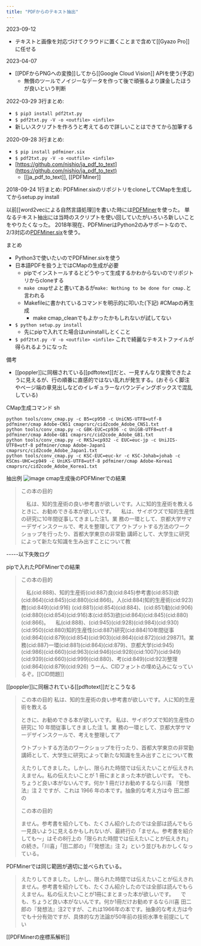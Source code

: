 ```yaml
---
title: "PDFからのテキスト抽出"
---
```


2023-09-12
- テキストと画像を対応づけてクラウドに置くことまで含めて[[Gyazo Pro]]に任せる

2023-04-07
- [[PDFからPNGへの変換]]してから[[Google Cloud Vision]] APIを使う(予定)
    - 無償のツールでノイジーなデータを作って後で頑張るより課金したほうが良いという判断

2022-03-29 3行まとめ:
- `$ pip3 install pdf2txt.py`
- `$ pdf2txt.py -V -o <outfile> <infile>`
- 新しいスクリプトを作ろうと考えてるので詳しいことはできてから加筆する

2020-09-28 3行まとめ:
- `$ pip install pdfminer.six`
- `$ pdf2txt.py -V -o <outfile> <infile>`
- [https://github.com/nishio/ja_pdf_to_text](https://github.com/nishio/ja_pdf_to_text)
    - [[ja_pdf_to_text]], [[PDFMiner]]

2018-09-24 1行まとめ: PDFMiner.sixのリポジトリをcloneしてCMapを生成してからsetup.py install

以前[[word2vecによる自然言語処理]]を書いた時には[PDFMiner](https://www.unixuser.org/~euske/python/pdfminer/)を使った。
単なるテキスト抽出には当時のスクリプトを使い回していたがいろいろ新しいことをやりたくなった。
2018年現在、PDFMinerはPython2のみサポートなので、2/3対応の[PDFMiner.six](https://github.com/pdfminer/pdfminer.six)を使う。

まとめ
- Python3で使いたいのでPDFMiner.sixを使う
- 日本語PDFを扱う上ではCMapの生成が必要
    - pipでインストールするとどうやって生成するかわからないのでリポジトリからcloneする
    - `make cmap`せよと書いてあるが`make: Nothing to be done for cmap.`と言われる
    - Makefileに書かれているコマンドを明示的に叩いた(下記) #CMapの再生成
        - make cmap_cleanでもよかったかもしれないが試してない
- `$ python setup.py install`
    - 先にpipで入れてた場合はuninstallしとくこと
- `$ pdf2txt.py -V -o <outfile> <infile>`
これで綺麗なテキストファイルが得られるようになった

備考
- [[poppler]]に同梱されている[[pdftotext]]だと、一見すんなり変換できたように見えるが、行の順番に直感的ではない乱れが発生する。(おそらく脚注やページ端の章見出しなどのイレギュラーなバウンディングボックスで混乱している)

CMap生成コマンド
sh

```
python tools/conv_cmap.py -c B5=cp950 -c UniCNS-UTF8=utf-8 pdfminer/cmap Adobe-CNS1 cmaprsrc/cid2code_Adobe_CNS1.txt
python tools/conv_cmap.py -c GBK-EUC=cp936 -c UniGB-UTF8=utf-8 pdfminer/cmap Adobe-GB1 cmaprsrc/cid2code_Adobe_GB1.txt
python tools/conv_cmap.py -c RKSJ=cp932 -c EUC=euc-jp -c UniJIS-UTF8=utf-8 pdfminer/cmap Adobe-Japan1 cmaprsrc/cid2code_Adobe_Japan1.txt
python tools/conv_cmap.py -c KSC-EUC=euc-kr -c KSC-Johab=johab -c KSCms-UHC=cp949 -c UniKS-UTF8=utf-8 pdfminer/cmap Adobe-Korea1 cmaprsrc/cid2code_Adobe_Korea1.txt
```



抽出例
![image](https://gyazo.com/ace0fa36a067600a48c2ea4e4b9391db/thumb/1000)
cmap生成後のPDFMinerでの結果
> この本の目的
>
>  　私は、知的生産術の良い参考書が欲しいです。人に知的生産術を教える
>  ときに、お勧めできる本が欲しいです。
>  　私は、サイボウズで知的生産性の研究に10年間従事してきました注1。業
>  務の一環として、京都大学サマーデザインスクールで、考えを整理してア
>  ウトプットする方法のワークショップを行ったり、首都大学東京の非常勤
>  講師として、大学生に研究によって新たな知識を生み出すことについて教

-----以下失敗ログ

pipで入れたPDFMinerでの結果
> この本の目的
>
>  　私(cid:888)、知的生産術(cid:887)良(cid:845)参考書(cid:853)欲(cid:864)(cid:845)(cid:880)(cid:866)。人(cid:884)知的生産術(cid:923)教(cid:849)(cid:916)
>  (cid:881)(cid:854)(cid:884)、(cid:851)勧(cid:906)(cid:880)(cid:854)(cid:916)本(cid:853)欲(cid:864)(cid:845)(cid:880)(cid:866)。
>  　私(cid:888)、(cid:945)(cid:928)(cid:984)(cid:930)(cid:950)(cid:880)知的生産性(cid:887)研究(cid:884)10年間従事(cid:864)(cid:879)(cid:854)(cid:903)(cid:864)(cid:872)(cid:2987)1。業
>  務(cid:887)一環(cid:881)(cid:864)(cid:879)、京都大学(cid:945)(cid:986)(cid:660)(cid:963)(cid:946)(cid:928)(cid:1007)(cid:949)(cid:939)(cid:660)(cid:999)(cid:880)、考(cid:849)(cid:923)整理(cid:864)(cid:879)(cid:926)
うーん、CIDフォントの埋め込みになっているぞ。[[CID問題]]

[[poppler]]に同梱されている[[pdftotext]]だとこうなる
> この本の目的
>  私は、知的生産術の良い参考書が欲しいです。人に知的生産術を教える
>
>  ときに、お勧めできる本が欲しいです。
>  私は、サイボウズで知的生産性の研究に 10 年間従事してきました注 1。業
>  務の一環として、京都大学サマーデザインスクールで、考えを整理してア
>
>  ウトプットする方法のワークショップを行ったり、首都大学東京の非常勤
>  講師として、大学生に研究によって新たな知識を生み出すことについて教
>
>  えたりしてきました。しかし、限られた時間では伝えたいことが伝えきれ
>  えません。私の伝えたいことが 1 冊にまとまった本が欲しいです。
>  でも、ちょうど良い本がないんです。何か 1 冊だけお勧めするなら川喜
>  『発想法』注 2 ですが、これは 1966 年の本です。抽象的な考え方は今
>  田二郎の
>
>  この本の目的
>
>  ません。参考書を紹介しても、たくさん紹介したのでは全部は読んでもら
一見良いように見えるかもしれないが、最終行の「ません。参考書を紹介しても〜」はその8行上の「限られた時間では伝えたいことが伝えきれ」の続き。「川喜」「田二郎の」「『発想法』注 2」という並びもおかしくなっている。

PDFMinerでは同じ範囲が適切に並べられている。
>  えたりしてきました。しかし、限られた時間では伝えたいことが伝えきれ
>  ません。参考書を紹介しても、たくさん紹介したのでは全部は読んでもら
>  えません。私の伝えたいことが1冊にまとまった本が欲しいです。
>  　でも、ちょうど良い本がないんです。何か1冊だけお勧めするなら川喜
>  田二郎の『発想法』注2ですが、これは1966年の本です。抽象的な考え方は今
>  でも十分有効ですが、具体的な方法論が50年前の技術水準を前提にしてい

[[PDFMinerの座標系解析]]